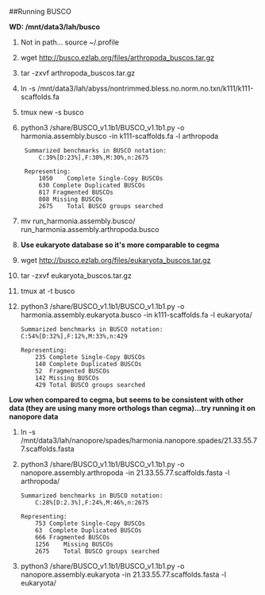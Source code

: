 ##Running BUSCO

**WD: /mnt/data3/lah/busco**

1. Not in path... source ~/.profile

1. wget http://busco.ezlab.org/files/arthropoda_buscos.tar.gz
2. tar -zxvf arthropoda_buscos.tar.gz
3. ln -s /mnt/data3/lah/abyss/nontrimmed.bless.no.norm.no.txn/k111/k111-scaffolds.fa
4. tmux new -s busco
3. python3 /share/BUSCO_v1.1b1/BUSCO_v1.1b1.py -o harmonia.assembly.busco -in k111-scaffolds.fa -l arthropoda

		Summarized benchmarks in BUSCO notation:
			C:39%[D:23%],F:30%,M:30%,n:2675

		Representing:
			1050	Complete Single-Copy BUSCOs
			630	Complete Duplicated BUSCOs
			817	Fragmented BUSCOs
			808	Missing BUSCOs
			2675	Total BUSCO groups searched
7. mv run_harmonia.assembly.busco/ run_harmonia.assembly.arthropoda.busco
8. **Use eukaryote database so it's more comparable to cegma**
9. wget http://busco.ezlab.org/files/eukaryota_buscos.tar.gz
10. tar -zxvf eukaryota_buscos.tar.gz
11. tmux at -t busco
12. python3 /share/BUSCO_v1.1b1/BUSCO_v1.1b1.py -o harmonia.assembly.eukaryota.busco -in k111-scaffolds.fa -l eukaryota/		

		Summarized benchmarks in BUSCO notation:
		C:54%[D:32%],F:12%,M:33%,n:429

		Representing:
			235	Complete Single-Copy BUSCOs
			140	Complete Duplicated BUSCOs
			52	Fragmented BUSCOs
			142	Missing BUSCOs
			429	Total BUSCO groups searched
			
**Low when compared to cegma, but seems to be consistent with other data (they are using many more orthologs than cegma)...try running it on nanopore data**

1. ln -s /mnt/data3/lah/nanopore/spades/harmonia.nanopore.spades/21.33.55.77.scaffolds.fasta
2. 	python3 /share/BUSCO_v1.1b1/BUSCO_v1.1b1.py -o nanopore.assembly.arthropoda -in 21.33.55.77.scaffolds.fasta -l arthropoda/		

		Summarized benchmarks in BUSCO notation:
			C:28%[D:2.3%],F:24%,M:46%,n:2675

		Representing:
			753	Complete Single-Copy BUSCOs
			63	Complete Duplicated BUSCOs
			666	Fragmented BUSCOs
			1256	Missing BUSCOs
			2675	Total BUSCO groups searched
			
			
3. 	python3 /share/BUSCO_v1.1b1/BUSCO_v1.1b1.py -o nanopore.assembly.eukaryota -in 21.33.55.77.scaffolds.fasta -l eukaryota/			